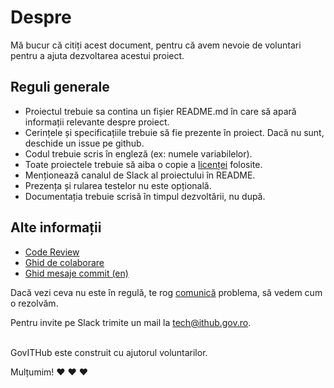 # Despre

Mă bucur că citiți acest document, pentru că avem nevoie de voluntari pentru a ajuta dezvoltarea acestui proiect.

## Reguli generale

- Proiectul trebuie sa contina un fișier README.md în care să apară informații relevante despre proiect.
- Cerințele și specificațiile trebuie să fie prezente în proiect. Dacă nu sunt, deschide un issue pe github.
- Codul trebuie scris în engleză (ex: numele variabilelor).
- Toate proiectele trebuie să aiba o copie a [licenței](LICENSE) folosite.
- Menționează canalul de Slack al proiectului în README.
- Prezența și rularea testelor nu este opțională.
- Documentația trebuie scrisă în timpul dezvoltării, nu după.

## Alte informații

- [Code Review](CODE_REVIEW.md)
- [Ghid de colaborare](CONTRIBUTING.md)
- [Ghid mesaje commit (en)](COMMIT.md)

Dacă vezi ceva nu este în regulă, te rog [comunică](https://govithub.slack.com) problema, să vedem cum o rezolvăm.

Pentru invite pe Slack trimite un mail la [tech@ithub.gov.ro](mailto:tech@ithub.gov.ro).

</br>
GovITHub este construit cu ajutorul voluntarilor.

Mulțumim! :heart: :heart: :heart:
